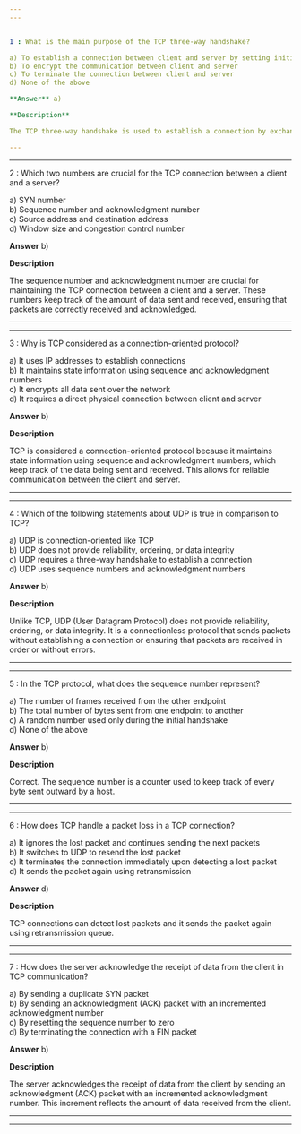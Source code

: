 ```yaml
---  
---  


1 : What is the main purpose of the TCP three-way handshake?  

a) To establish a connection between client and server by setting initial sequence numbers  
b) To encrypt the communication between client and server  
c) To terminate the connection between client and server  
d) None of the above  

**Answer** a)  

**Description**  

The TCP three-way handshake is used to establish a connection by exchanging initial sequence numbers and acknowledging the receipt of these numbers.  

---  
```

---  


2 : Which two numbers are crucial for the TCP connection between a client and a server?  

a) SYN number  
b) Sequence number and acknowledgment number  
c) Source address and destination address  
d) Window size and congestion control number  

**Answer** b)  

**Description**  

The sequence number and acknowledgment number are crucial for maintaining the TCP connection between a client and a server. These numbers keep track of the amount of data sent and received, ensuring that packets are correctly received and acknowledged.  

---  
---  


3 : Why is TCP considered as a connection-oriented protocol?  

a) It uses IP addresses to establish connections  
b) It maintains state information using sequence and acknowledgment numbers  
c) It encrypts all data sent over the network  
d) It requires a direct physical connection between client and server  

**Answer** b)  

**Description**  

TCP is considered a connection-oriented protocol because it maintains state information using sequence and acknowledgment numbers, which keep track of the data being sent and received. This allows for reliable communication between the client and server.  

---  
---  


4 : Which of the following statements about UDP is true in comparison to TCP?  

a) UDP is connection-oriented like TCP  
b) UDP does not provide reliability, ordering, or data integrity  
c) UDP requires a three-way handshake to establish a connection  
d) UDP uses sequence numbers and acknowledgment numbers  

**Answer** b)  

**Description**  

Unlike TCP, UDP (User Datagram Protocol) does not provide reliability, ordering, or data integrity. It is a connectionless protocol that sends packets without establishing a connection or ensuring that packets are received in order or without errors.  

---  
---  


5 : In the TCP protocol, what does the sequence number represent?  

a) The number of frames received from the other endpoint  
b) The total number of bytes sent from one endpoint to another  
c) A random number used only during the initial handshake  
d) None of the above  

**Answer** b)  

**Description**  

Correct. The sequence number is a counter used to keep track of every byte sent outward by a host.  

---  
---  


6 : How does TCP handle a packet loss in a TCP connection?  

a) It ignores the lost packet and continues sending the next packets  
b) It switches to UDP to resend the lost packet  
c) It terminates the connection immediately upon detecting a lost packet  
d) It sends the packet again using retransmission  

**Answer** d)  

**Description**  

TCP connections can detect lost packets and it sends the packet again using retransmission queue.  

---  
---  


7 : How does the server acknowledge the receipt of data from the client in TCP communication?  

a) By sending a duplicate SYN packet  
b) By sending an acknowledgment (ACK) packet with an incremented acknowledgment number  
c) By resetting the sequence number to zero  
d) By terminating the connection with a FIN packet  

**Answer** b)  

**Description**  

The server acknowledges the receipt of data from the client by sending an acknowledgment (ACK) packet with an incremented acknowledgment number. This increment reflects the amount of data received from the client.  

---  
---  



